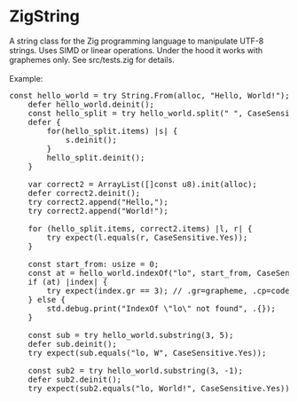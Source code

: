 # ZigString
A string class for the Zig programming language to manipulate UTF-8 strings.
Uses SIMD or linear operations. Under the hood it works with graphemes only. See src/tests.zig for details.
<br/><br/>
Example:<br/>
<pre>
const hello_world = try String.From(alloc, "Hello, World!");
    defer hello_world.deinit();
    const hello_split = try hello_world.split(" ", CaseSensitive.Yes, KeepEmptyParts.No);
    defer {
        for(hello_split.items) |s| {
            s.deinit();
        }
        hello_split.deinit();
    }

    var correct2 = ArrayList([]const u8).init(alloc);
    defer correct2.deinit();
    try correct2.append("Hello,");
    try correct2.append("World!");

    for (hello_split.items, correct2.items) |l, r| {
        try expect(l.equals(r, CaseSensitive.Yes));
    }

    const start_from: usize = 0;
    const at = hello_world.indexOf("lo", start_from, CaseSensitive.Yes);
    if (at) |index| {
        try expect(index.gr == 3); // .gr=grapheme, .cp=codepoint
    } else {
        std.debug.print("IndexOf \"lo\" not found", .{});
    }

    const sub = try hello_world.substring(3, 5);
    defer sub.deinit();
    try expect(sub.equals("lo, W", CaseSensitive.Yes));

    const sub2 = try hello_world.substring(3, -1);
    defer sub2.deinit();
    try expect(sub2.equals("lo, World!", CaseSensitive.Yes));
</pre>
